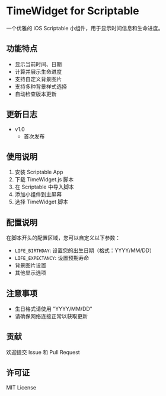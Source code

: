 # TimeWidget for Scriptable

一个优雅的 iOS Scriptable 小组件，用于显示时间信息和生命进度。

## 功能特点

- 显示当前时间、日期
- 计算并展示生命进度
- 支持自定义背景图片
- 支持多种背景样式选择
- 自动检查版本更新

## 更新日志

- v1.0
  - 首次发布

## 使用说明

1. 安装 Scriptable App
2. 下载 TimeWidget.js 脚本
3. 在 Scriptable 中导入脚本
4. 添加小组件到主屏幕
5. 选择 TimeWidget 脚本

## 配置说明

在脚本开头的配置区域，您可以自定义以下参数：

- `LIFE_BIRTHDAY`: 设置您的出生日期（格式：YYYY/MM/DD）
- `LIFE_EXPECTANCY`: 设置预期寿命
- 背景图片设置
- 其他显示选项

## 注意事项

- 生日格式请使用 "YYYY/MM/DD"
- 请确保网络连接正常以获取更新

## 贡献

欢迎提交 Issue 和 Pull Request

## 许可证

MIT License